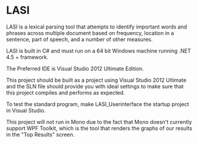 LASI
====

LASI is a lexical parsing tool that attempts to identify important words and phrases across multiple document based on 
frequency, 
location in a sentence, 
part of speech,
and a number of other measures.

LASI is built in C# and must run on a 64 bit Windows machine running .NET 4.5 + framework.

The Preferred IDE is Visual Studio 2012 Ultimate Edition. 

This project should be built as a project using Visual Studio 2012 Ultimate and the SLN file should provide you with 
ideal settings to make sure that this project compiles and performs as expected.

To test the standard program, make LASI_Userinterface the startup project in Visual Studio. 

This project will not run in Mono due to the fact that Mono doesn't currently support WPF Toolkit, which is the tool
that renders the graphs of our results in the "Top Results" screen.
